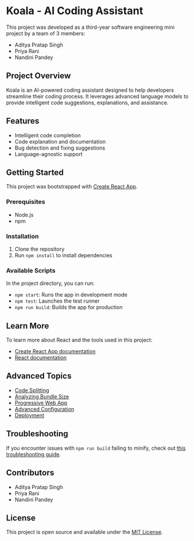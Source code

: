 # Koala - AI Coding Assistant

This project was developed as a third-year software engineering mini project by a team of 3 members:
- Aditya Pratap Singh
- Priya Rani
- Nandini Pandey

## Project Overview

Koala is an AI-powered coding assistant designed to help developers streamline their coding process. It leverages advanced language models to provide intelligent code suggestions, explanations, and assistance.

## Features

- Intelligent code completion
- Code explanation and documentation
- Bug detection and fixing suggestions
- Language-agnostic support

## Getting Started

This project was bootstrapped with [Create React App](https://github.com/facebook/create-react-app).

### Prerequisites

- Node.js
- npm

### Installation

1. Clone the repository
2. Run `npm install` to install dependencies

### Available Scripts

In the project directory, you can run:

- `npm start`: Runs the app in development mode
- `npm test`: Launches the test runner
- `npm run build`: Builds the app for production

## Learn More

To learn more about React and the tools used in this project:

- [Create React App documentation](https://facebook.github.io/create-react-app/docs/getting-started)
- [React documentation](https://reactjs.org/)

## Advanced Topics

- [Code Splitting](https://facebook.github.io/create-react-app/docs/code-splitting)
- [Analyzing Bundle Size](https://facebook.github.io/create-react-app/docs/analyzing-the-bundle-size)
- [Progressive Web App](https://facebook.github.io/create-react-app/docs/making-a-progressive-web-app)
- [Advanced Configuration](https://facebook.github.io/create-react-app/docs/advanced-configuration)
- [Deployment](https://facebook.github.io/create-react-app/docs/deployment)

## Troubleshooting

If you encounter issues with `npm run build` failing to minify, check out [this troubleshooting guide](https://facebook.github.io/create-react-app/docs/troubleshooting#npm-run-build-fails-to-minify).

## Contributors

- Aditya Pratap Singh
- Priya Rani
- Nandini Pandey

## License

This project is open source and available under the [MIT License](LICENSE).
